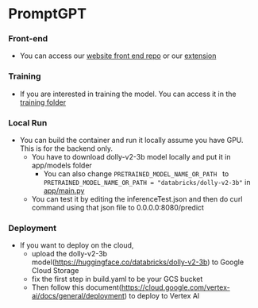 # PromptGPT
### Front-end
- You can access our [website front end repo](https://github.com/arihanv/PromptGPT) or our [extension](https://github.com/arihanv/PromptGPT-Ext)

### Training
- If you are interested in training the model. You can access it in the [training folder](https://github.com/DanNguyenN/PromptGPT/tree/main/training)

### Local Run
- You can build the container and run it locally assume you have GPU. This is for the backend only. 
    - You have to download dolly-v2-3b model locally and put it in app/models folder
        - You can also change ```PRETRAINED_MODEL_NAME_OR_PATH ``` to ```PRETRAINED_MODEL_NAME_OR_PATH = "databricks/dolly-v2-3b"``` in [app/main.py](https://github.com/DanNguyenN/PromptGPT/blob/main/app/main.py)
    - You can test it by editing the inferenceTest.json and then do curl command using that json file to 0.0.0.0:8080/predict

### Deployment
- If you want to deploy on the cloud, 
    - upload the dolly-v2-3b model(https://huggingface.co/databricks/dolly-v2-3b) to Google Cloud Storage
    - fix the first step in build.yaml to be your GCS bucket
    - Then follow this document(https://cloud.google.com/vertex-ai/docs/general/deployment) to deploy to Vertex AI 
